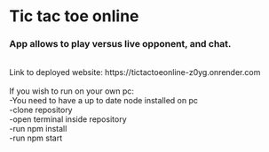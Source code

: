 # Tic tac toe online<br>
### App allows to play versus live opponent, and chat.<br>
<br>
Link to deployed website: https://tictactoeonline-z0yg.onrender.com<br>
<br>
 If you wish to run on your own pc:<br>
 -You need to have a up to date node installed on pc<br>
 -clone repository<br>
 -open terminal inside repository<br>
 -run npm install<br>
 -run npm start

